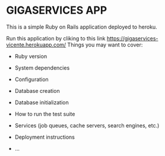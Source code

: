 # GIGASERVICES APP

This is a simple Ruby on Rails application deployed to heroku.

Run this application by cliking to this link <a href="https://gigaservices-vicente.herokuapp.com/"> https://gigaservices-vicente.herokuapp.com/ </a>
Things you may want to cover:

* Ruby version

* System dependencies

* Configuration

* Database creation

* Database initialization

* How to run the test suite

* Services (job queues, cache servers, search engines, etc.)

* Deployment instructions

* ...
